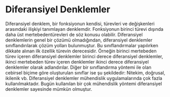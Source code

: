 # Diferansiyel Denklemler
Diferansiyel denklem, bir fonksiyonun kendisi, türevleri ve değişkenleri arasındaki ilişkiyi tanımlayan denklemdir. 
Fonksiyonun birinci türevi dışında daha üst mertebedentürevleri de söz konusu olabilir. 
Diferansiyel denklemlerin genel bir çözümü olmadığından, diferansiyel denklemler sınıflandırılarak çözüm yolları bulunmuştur.
Bu sınıflandırmalar yapılırken dikkate alınan ilk özellik türevin derecesidir. Örneğin birinci mertebeden türev içeren diferansiyel denklemler birinci
derece diferansiyel denklemler, ikinci mertebeden türev içeren denklemler ikinci derece diferansiyel denklemler olarak adlandırılar.
Diğer bir sınıflandırma yöntemi ile olan cebirsel biçime göre oluşturulan sınıflar ise şu şekildedir: Nitekim, doğrusal, ikilenik vb.
Diferansiyel denklemler mühendislik uygulamalarında çok fazla kullanılmaktadır. Bugün kullanılan bir çok mühendislik yöntemi diferansiyel denklemler sayesinde
mümkün olmuştur.
